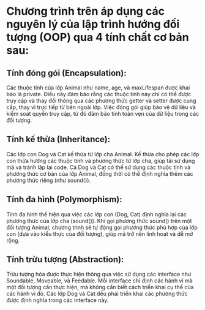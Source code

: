 # Chương trình trên áp dụng các nguyên lý của lập trình hướng đối tượng (OOP) qua 4 tính chất cơ bản sau:

## Tính đóng gói (Encapsulation):
Các thuộc tính của lớp Animal như name, age, và maxLifespan được khai báo là private. Điều này đảm bảo rằng các thuộc tính này chỉ có thể được truy cập và thay đổi thông qua các phương thức getter và setter được cung cấp, thay vì trực tiếp từ bên ngoài lớp. Việc đóng gói giúp bảo vệ dữ liệu và kiểm soát quyền truy cập, từ đó đảm bảo tính toàn vẹn của dữ liệu trong các đối tượng.
## Tính kế thừa (Inheritance):
Các lớp con Dog và Cat kế thừa từ lớp cha Animal. Kế thừa cho phép các lớp con thừa hưởng các thuộc tính và phương thức từ lớp cha, giúp tái sử dụng mã và tránh lặp lại code. Cả Dog và Cat có thể sử dụng các thuộc tính và phương thức cơ bản của lớp Animal, đồng thời có thể định nghĩa thêm các phương thức riêng (như sound()).
## Tính đa hình (Polymorphism):
Tính đa hình thể hiện qua việc các lớp con (Dog, Cat) định nghĩa lại các phương thức của lớp cha (sound()). Khi gọi phương thức sound() trên một đối tượng Animal, chương trình sẽ tự động gọi phương thức phù hợp của lớp con (dựa vào kiểu thực của đối tượng), giúp mã trở nên linh hoạt và dễ mở rộng.
## Tính trừu tượng (Abstraction):
Trừu tượng hóa được thực hiện thông qua việc sử dụng các interface như Soundable, Moveable, và Feedable. Mỗi interface chỉ định các hành vi mà một đối tượng cần thực hiện, mà không cần biết cách triển khai cụ thể của các hành vi đó. Các lớp Dog và Cat đều phải triển khai các phương thức được định nghĩa trong các interface này.
